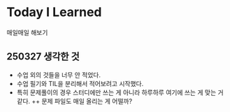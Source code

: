 # Today I Learned
매일매일 해보기

## 250327 생각한 것
- 수업 외의 것들을 너무 안 적었다.
- 수업 필기와 TIL을 분리해서 적어보려고 시작했다.
- 특히 문제풀이의 경우 스터디에만 쓰는 게 아니라 하루하루 여기에 쓰는 게 맞는 거 같다. ++ 문제 파일도 매일 올리는 게 어떨까?

